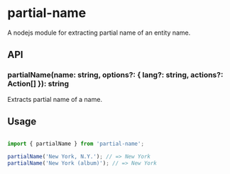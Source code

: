# partial-name

A nodejs module for extracting partial name of an entity name.

## API

### partialName(name: string, options?: { lang?: string, actions?: Action[] }): string

Extracts partial name of a name.

## Usage

```ts

import { partialName } from 'partial-name';

partialName('New York, N.Y.'); // => New York
partialName('New York (album)'); // => New York

```
